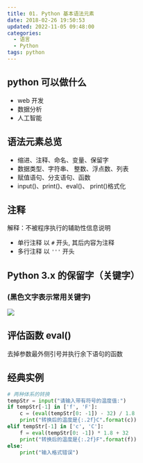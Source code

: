 ```yaml
---
title: 01. Python 基本语法元素
date: 2018-02-26 19:50:53
updated: 2022-11-05 09:48:00
categories:
  - 语言
  - Python
tags: python
---
```


## python 可以做什么

* web 开发
* 数据分析
* 人工智能

## 语法元素总览

* 缩进、注释、命名、变量、保留字
* 数据类型、字符串、 整数、浮点数、列表
* 赋值语句、分支语句、函数
* input()、print()、eval()、 print()格式化

## 注释

解释：不被程序执行的辅助性信息说明

* 单行注释 以 `#` 开头, 其后内容为注释
* 多行注释 以 `'''` 开头

## Python 3.x 的保留字（关键字）

### (黑色文字表示常用关键字)

![](https://upload-images.jianshu.io/upload_images/1662509-17c2749cd451727a.png?imageMogr2/auto-orient/strip%7CimageView2/2/w/1240)

## 评估函数 eval()

去掉参数最外侧引号并执行余下语句的函数

## 经典实例

```py
# 两种体系的转换
tempStr = input("请输入带有符号的温度值:")
if tempStr[-1] in ['f', 'F']:
    c = (eval(tempStr[0: -1]) - 32) / 1.8
    print("转换后的温度是{:.2f}C".format(c))
elif tempStr[-1] in ['c', 'C']:
    f = eval(tempStr[0: -1]) * 1.8 + 32
    print("转换后的温度是{:.2f}F".format(f))
else:
    print("输入格式错误")
```
